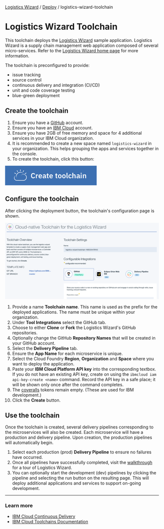 [Logistics Wizard](https://github.com/IBM-Cloud/logistics-wizard/tree/master#logistics-wizard-overview) / [Deploy](https://github.com/IBM-Cloud/logistics-wizard/tree/master#deploy-logistics-wizard) / logistics-wizard-toolchain

# Logistics Wizard Toolchain

This toolchain deploys the [Logistics Wizard](https://github.com/IBM-Cloud/logistics-wizard) sample application. Logistics Wizard is a supply chain management web application composed of several micro-services. Refer to the [Logistics Wizard home page](https://github.com/IBM-Cloud/logistics-wizard) for more information.

The toolchain is preconfigured to provide:
- issue tracking
- source control
- continuous delivery and integration (CI/CD)
- unit and code coverage testing
- blue-green deployment

## Create the toolchain

1. Ensure you have a [GitHub](https://github.com/) account.
2. Ensure you have an [IBM Cloud](https://ibm.com/bluemix) account.
3. Ensure you have 2GB of free memory and space for 4 additional services in your IBM Cloud organization.
4. It is recommended to create a new space named `logistics-wizard` in your organization. This helps grouping the apps and services together in the console.
5. To create the toolchain, click this button:

  [![Deploy To Bluemix](./.bluemix/create_toolchain_button.png)](https://console.bluemix.net/devops/setup/deploy/?repository=https%3A//github.com/IBM-Cloud/logistics-wizard-toolchain.git)

## Configure the toolchain

After clicking the deployment button, the toolchain's configuration page is shown.

  ![](toolchain.png)

1. Provide a name **Toolchain name**. This name is used as the prefix for the deployed applications. The name must be unique within your organization.
2. Under **Tool Integrations** select the GitHub tab.
3. Choose to either **Clone** or **Fork** the Logistics Wizard's GitHub repositories.
4. Optionally change the GitHub **Repository Names** that will be created in your GitHub account.
5. Select the **Delivery Pipeline** tab.
6. Ensure the **App Name** for each microservice is unique.
7. Select the Cloud Foundry **Region**, **Organization** and **Space** where you want to deploy the application.
8. Paste your **IBM Cloud Platform API key** into the corresponding textbox. If you do not have an existing API key, create on using the `ibmcloud iam api-key-create <name>` command. Record the API key in a safe place; it will be shown only once after the command completes. 
9. The [coveralls](https://coveralls.io/) tokens remain empty. (These are used for IBM development.)
10. Click the **Create** button.

## Use the toolchain

Once the toolchain is created, several delivery pipelines corresponding to the microservices will also be created. Each microservice will have a production and delivery pipeline. Upon creation, the production pipelines will automatically begin.

1. Select each production (prod) **Delivery Pipeline** to ensure no failures have occurred.
2. Once all pipelines have successfully completed, visit the [walkthrough](https://github.com/IBM-Cloud/logistics-wizard/blob/master/WALKTHROUGH.md) for a tour of Logistics Wizard.
3. You can optionally start the development (dev) pipelines by clicking the pipeline and selecting the run button on the resulting page. This will deploy additional applications and services to support on-going development.

---
### Learn more

* [IBM Cloud Continuous Delivery](https://console.bluemix.net/docs/services/ContinuousDelivery/index.html#cd_getting_started)
* [IBM Cloud Toolchains Documentation](https://console.bluemix.net/docs/services/ContinuousDelivery/toolchains_about.html#toolchains_about)
